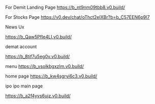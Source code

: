 For Demit Landing Page 
https://b_nt9nm09tbb8.v0.build/

For Stocks Page 
https://v0.dev/chat/oThct2eIXBr?b=b_C57EEN6p9I7

News Ux 

https://b_Qaw5PfIe4LI.v0.build/

demat account

https://b_8tif7u5eg0v.v0.build/


menu 
https://b_vsolkbgxzlm.v0.build/




home page 
https://b_kw4sgryi6c3.v0.build/



ipo 
ipo main page 

https://b_a2f4yvs6ujz.v0.build/



